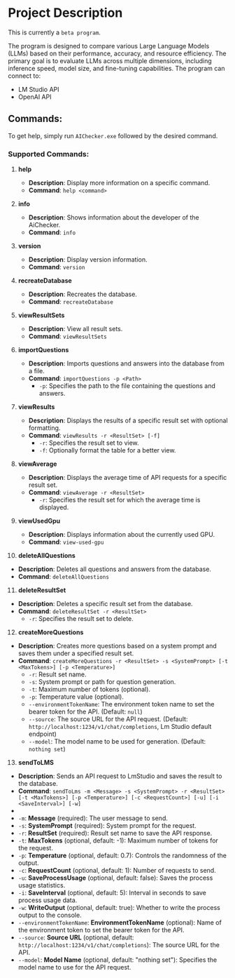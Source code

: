 # Project Description

This is currently a `beta program`.

The program is designed to compare various Large Language Models (LLMs) based on their performance, accuracy, and resource efficiency. The primary goal is to evaluate LLMs across multiple dimensions, including inference speed, model size, and fine-tuning capabilities. The program can connect to:

- LM Studio API
- OpenAI API

## Commands:

To get help, simply run `AIChecker.exe` followed by the desired command.

### Supported Commands:

1. **help**

   - **Description**: Display more information on a specific command.
   - **Command**: `help <command>`

2. **info**

   - **Description**: Shows information about the developer of the AiChecker.
   - **Command**: `info`

3. **version**

   - **Description**: Display version information.
   - **Command**: `version`

4. **recreateDatabase**

   - **Description**: Recreates the database.
   - **Command**: `recreateDatabase`

5. **viewResultSets**

   - **Description**: View all result sets.
   - **Command**: `viewResultSets`

6. **importQuestions**

   - **Description**: Imports questions and answers into the database from a file.
   - **Command**: `importQuestions -p <Path>`
     - `-p`: Specifies the path to the file containing the questions and answers.

7. **viewResults**

   - **Description**: Displays the results of a specific result set with optional formatting.
   - **Command**: `viewResults -r <ResultSet> [-f]`
     - `-r`: Specifies the result set to view.
     - `-f`: Optionally format the table for a better view.

8. **viewAverage**

   - **Description**: Displays the average time of API requests for a specific result set.
   - **Command**: `viewAverage -r <ResultSet>`
     - `-r`: Specifies the result set for which the average time is displayed.

9. **viewUsedGpu**

   - **Description**: Displays information about the currently used GPU.
   - **Command**: `view-used-gpu`

10. **deleteAllQuestions**

- **Description**: Deletes all questions and answers from the database.
- **Command**: `deleteAllQuestions`

11. **deleteResultSet**

- **Description**: Deletes a specific result set from the database.
- **Command**: `deleteResultSet -r <ResultSet>`
  - `-r`: Specifies the result set to delete.

12. **createMoreQuestions**

- **Description**: Creates more questions based on a system prompt and saves them under a specified result set.
- **Command**: `createMoreQuestions -r <ResultSet> -s <SystemPrompt> [-t <MaxTokens>] [-p <Temperature>]`
  - `-r`: Result set name.
  - `-s`: System prompt or path for question generation.
  - `-t`: Maximum number of tokens (optional).
  - `-p`: Temperature value (optional).
  - `--environmentTokenName`: The environment token name to set the bearer token for the API. (Default: `null`)
  - `--source`: The source URL for the API request. (Default: `http://localhost:1234/v1/chat/completions`, Lm Studio default endpoint)
  - `--model`: The model name to be used for generation. (Default: `nothing set`)

13.  **sendToLMS**

- **Description**: Sends an API request to LmStudio and saves the result to the database.
- **Command**: `sendToLms -m <Message> -s <SystemPrompt> -r <ResultSet> [-t <MaxTokens>] [-p <Temperature>] [-c <RequestCount>] [-u] [-i <SaveInterval>] [-w]`
- 
- `-m`: **Message** (required): The user message to send.
- `-s`: **SystemPrompt** (required): System prompt for the request.
- `-r`: **ResultSet** (required): Result set name to save the API response.
- `-t`: **MaxTokens** (optional, default: -1): Maximum number of tokens for the request.
- `-p`: **Temperature** (optional, default: 0.7): Controls the randomness of the output.
- `-c`: **RequestCount** (optional, default: 1): Number of requests to send.
- `-u`: **SaveProcessUsage** (optional, default: false): Saves the process usage statistics.
- `-i`: **SaveInterval** (optional, default: 5): Interval in seconds to save process usage data.
- `-w`: **WriteOutput** (optional, default: true): Whether to write the process output to the console.
- `--environmentTokenName`: **EnvironmentTokenName** (optional): Name of the environment token to set the bearer token for the API.
- `--source`: **Source URL** (optional, default: `http://localhost:1234/v1/chat/completions`): The source URL for the API.
- `--model`: **Model Name** (optional, default: "nothing set"): Specifies the model name to use for the API request.


